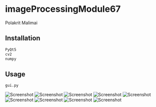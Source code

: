 # imageProcessingModule67

Polakrit Malimai

## Installation


```bash
PyQt5
cv2
numpy
```

## Usage

```
gui.py
```



![Screenshot](https://github.com/NickPolakrit/imageProcessingModule67/blob/7cfd0b094b2f8aaa410095e08f94ac9a2be3f890/pre8.png)
![Screenshot](https://github.com/NickPolakrit/imageProcessingModule67/blob/master/pre1.png)
![Screenshot](https://github.com/NickPolakrit/imageProcessingModule67/blob/7cfd0b094b2f8aaa410095e08f94ac9a2be3f890/pre2.png)
![Screenshot](https://github.com/NickPolakrit/imageProcessingModule67/blob/master/pre3.png)
![Screenshot](https://github.com/NickPolakrit/imageProcessingModule67/blob/master/pre4.png)
![Screenshot](https://github.com/NickPolakrit/imageProcessingModule67/blob/master/pre5.png)
![Screenshot](https://github.com/NickPolakrit/imageProcessingModule67/blob/master/pre6.png)
![Screenshot](https://github.com/NickPolakrit/imageProcessingModule67/blob/master/pre7.png)
![Screenshot](https://github.com/NickPolakrit/imageProcessingModule67/blob/master/pre8.png)


